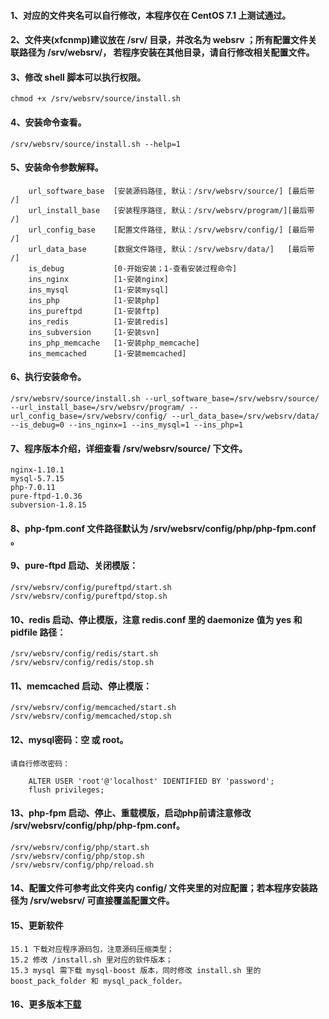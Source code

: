 #### 1、对应的文件夹名可以自行修改，本程序仅在 CentOS 7.1 上测试通过。

#### 2、文件夹(xfcnmp)建议放在 /srv/ 目录，并改名为 websrv ；所有配置文件关联路径为 /srv/websrv/， 若程序安装在其他目录，请自行修改相关配置文件。

#### 3、修改 shell 脚本可以执行权限。
```
chmod +x /srv/websrv/source/install.sh
```

#### 4、安装命令查看。
```
/srv/websrv/source/install.sh --help=1
```

#### 5、安装命令参数解释。
```
    url_software_base  [安装源码路径, 默认：/srv/websrv/source/] [最后带 /]
    url_install_base   [安装程序路径, 默认：/srv/websrv/program/][最后带 /]
    url_config_base    [配置文件路径, 默认：/srv/websrv/config/] [最后带 /]
    url_data_base      [数据文件路径, 默认：/srv/websrv/data/]   [最后带 /]
    is_debug           [0-开始安装；1-查看安装过程命令]
    ins_nginx          [1-安装nginx]
    ins_mysql          [1-安装mysql]
    ins_php            [1-安装php]
    ins_pureftpd       [1-安装ftp]
    ins_redis          [1-安装redis]
    ins_subversion     [1-安装svn]
    ins_php_memcache   [1-安装php_memcache]
    ins_memcached      [1-安装memcached]
```

#### 6、执行安装命令。
```
/srv/websrv/source/install.sh --url_software_base=/srv/websrv/source/ --url_install_base=/srv/websrv/program/ --url_config_base=/srv/websrv/config/ --url_data_base=/srv/websrv/data/ --is_debug=0 --ins_nginx=1 --ins_mysql=1 --ins_php=1
```

#### 7、程序版本介绍，详细查看 /srv/websrv/source/ 下文件。
    nginx-1.10.1
    mysql-5.7.15
    php-7.0.11
    pure-ftpd-1.0.36
    subversion-1.8.15

#### 8、php-fpm.conf 文件路径默认为 /srv/websrv/config/php/php-fpm.conf 。

#### 9、pure-ftpd 启动、关闭模版：
    /srv/websrv/config/pureftpd/start.sh
    /srv/websrv/config/pureftpd/stop.sh

#### 10、redis 启动、停止模版，注意 redis.conf 里的 daemonize 值为 yes 和 pidfile 路径：
    /srv/websrv/config/redis/start.sh
    /srv/websrv/config/redis/stop.sh

#### 11、memcached 启动、停止模版：
    /srv/websrv/config/memcached/start.sh
    /srv/websrv/config/memcached/stop.sh

#### 12、mysql密码：空 或 root。
    请自行修改密码：
```
    ALTER USER 'root'@'localhost' IDENTIFIED BY 'password';
    flush privileges;
```

#### 13、php-fpm 启动、停止、重载模版，启动php前请注意修改 /srv/websrv/config/php/php-fpm.conf。
    /srv/websrv/config/php/start.sh
    /srv/websrv/config/php/stop.sh
    /srv/websrv/config/php/reload.sh

#### 14、配置文件可参考此文件夹内 config/ 文件夹里的对应配置；若本程序安装路径为 /srv/websrv/ 可直接覆盖配置文件。

#### 15、更新软件
    15.1 下载对应程序源码包，注意源码压缩类型；
    15.2 修改 /install.sh 里对应的软件版本；
    15.3 mysql 需下载 mysql-boost 版本，同时修改 install.sh 里的 boost_pack_folder 和 mysql_pack_folder。

#### 16、更多版本[下载](https://pan.baidu.com/s/1i5PA2yT#list/path=%2Fsoftware%2Fweb_tool)
